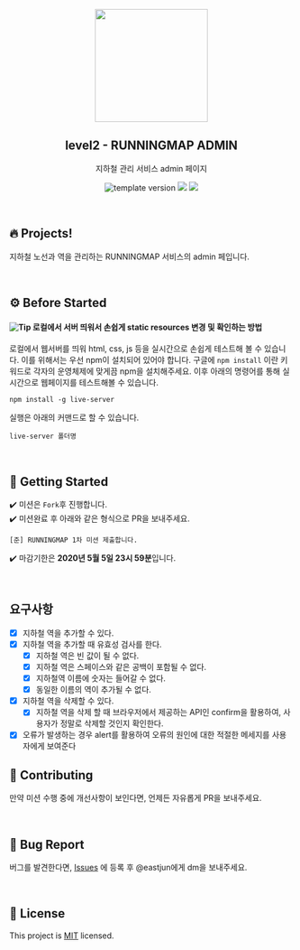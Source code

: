 <p align="middle" >
  <img width="200px;" src="https://raw.githubusercontent.com/woowacourse/atdd-subway-admin-frontend/master/images/main_logo.png"/>
</p>
<h2 align="middle">level2 - RUNNINGMAP ADMIN</h2>
<p align="middle">지하철 관리 서비스 admin 페이지</p>
<p align="middle">
  <img src="https://img.shields.io/badge/version-0.0.1-blue?style=flat-square" alt="template version"/>
<img src="https://img.shields.io/badge/language-html-blue.svg?style=flat-square"/>
<a href="https://github.com/daybrush/moveable/blob/master/LICENSE" target="_blank">
  <img src="https://img.shields.io/github/license/daybrush/moveable.svg?style=flat-square&label=license&color=08CE5D"/>
  </a>
</p>

<br>

## 🔥 Projects!

지하철 노선과 역을 관리하는 RUNNINGMAP 서비스의 admin 페입니다.

<br>

## ⚙️ Before Started

#### <img alt="Tip" src="https://img.shields.io/static/v1.svg?label=&message=Tip&style=flat-square&color=673ab8"> 로컬에서 서버 띄워서 손쉽게 static resources 변경 및 확인하는 방법

로컬에서 웹서버를 띄워 html, css, js 등을 실시간으로 손쉽게 테스트해 볼 수 있습니다. 이를 위해서는 우선 npm이 설치되어 있어야 합니다. 구글에 `npm install` 이란 키워드로 각자의 운영체제에 맞게끔 npm을 설치해주세요. 이후 아래의 명령어를 통해 실시간으로 웹페이지를 테스트해볼 수 있습니다.

```
npm install -g live-server
```

실행은 아래의 커맨드로 할 수 있습니다.

```
live-server 폴더명
```

<br>



## 🚀 Getting Started

✔️ 미션은 `Fork`후 진행합니다. <br/>
✔️ 미션완료 후 아래와 같은 형식으로 PR을 보내주세요.
```
[준] RUNNINGMAP 1차 미션 제출합니다.
```
✔️ 마감기한은 **2020년 5월 5일 23시 59분**입니다.

<br>

## 요구사항
 - [x] 지하철 역을 추가할 수 있다.
 - [x] 지하철 역을 추가할 때 유효성 검사를 한다.
    - [x] 지하철 역은 빈 값이 될 수 없다.
     - [x] 지하철 역은 스페이스와 같은 공백이 포함될 수 없다.
     - [x] 지하철역 이름에 숫자는 들어갈 수 없다.
     - [x] 동일한 이름의 역이 추가될 수 없다.
 - [x] 지하철 역을 삭제할 수 있다.
    - [x] 지하철 역을 삭제 할 때 브라우저에서 제공하는 API인 confirm을 활용하여, 사용자가 정말로 삭제할 것인지 확인한다.
 - [x] 오류가 발생하는 경우 alert를 활용하여 오류의 원인에 대한 적절한 메세지를 사용자에게 보여준다

## 👏 Contributing

만약 미션 수행 중에 개선사항이 보인다면, 언제든 자유롭게 PR을 보내주세요. 

<br>

## 🐞 Bug Report

버그를 발견한다면, [Issues](https://github.com/woowacourse/atdd-subway-admin-frontend/issues) 에 등록 후 @eastjun에게 dm을 보내주세요.

<br>

## 📝 License

This project is [MIT](https://github.com/woowacourse/atdd-subway-admin-frontend/blob/master/LICENSE) licensed.
